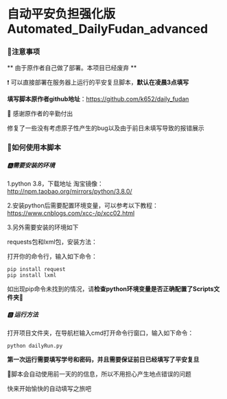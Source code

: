# 自动平安负担强化版Automated_DailyFudan_advanced
### :runner:注意事项

** 由于原作者自己做了部署。本项目已经废弃 **


:exclamation: 可以直接部署在服务器上运行的平安复旦脚本，**默认在凌晨3点填写**

**填写脚本原作者github地址**：https://github.com/k652/daily_fudan

:clap: 感谢原作者的辛勤付出

修复了一些没有考虑原子性产生的bug以及由于前日未填写导致的报错展示

### :running:如何使用本脚本

##### :a: ​需要安装的环境

1.python 3.8，下载地址 淘宝镜像：http://npm.taobao.org/mirrors/python/3.8.0/

2.安装python后需要配置环境变量，可以参考以下教程：https://www.cnblogs.com/xcc-/p/xcc02.html

3.另外需要安装的环境如下

requests包和lxml包，安装方法：

打开你的命令行，输入如下命令：

```
pip install request
pip install lxml
```

如出现pip命令未找到的情况，请**检查python环境变量是否正确配置了Scripts文件夹**:anger:

##### :b: 运行方法

打开项目文件夹，在导航栏输入cmd打开命令行窗口，输入如下命令：

```
python dailyRun.py
```

**第一次运行需要填写学号和密码，并且需要保证前日已经填写了平安复旦**

:runner:脚本会自动使用前一天的的信息，所以不用担心产生地点错误的问题

快来开始愉快的自动填写之旅吧
